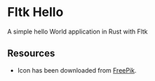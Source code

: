 # Fltk Hello

A simple hello World application in Rust with Fltk

## Resources

* Icon has been downloaded from [FreePik](https://fr.freepik.com/vecteurs-libre/concept-isometrique-jeu-echecs_6883519.htm).